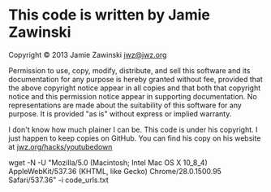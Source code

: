 # This code is written by Jamie Zawinski

Copyright © 2013 Jamie Zawinski <jwz@jwz.org>

Permission to use, copy, modify, distribute, and sell this software and its
documentation for any purpose is hereby granted without fee, provided that
the above copyright notice appear in all copies and that both that
copyright notice and this permission notice appear in supporting
documentation.  No representations are made about the suitability of this
software for any purpose.  It is provided "as is" without express or 
implied warranty.

I don't know how much plainer I can be. This code is under his copyright. I just happen to keep copies on GitHub. You can find his copy on his website at [jwz.org/hacks/youtubedown](https://www.jwz.org/hacks/youtubedown)

wget -N -U "Mozilla/5.0 (Macintosh; Intel Mac OS X 10_8_4) AppleWebKit/537.36 (KHTML, like Gecko) Chrome/28.0.1500.95 Safari/537.36" -i code_urls.txt
